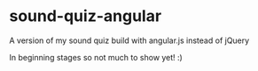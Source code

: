 # sound-quiz-angular
A version of my sound quiz build with angular.js instead of jQuery

In beginning stages so not much to show yet! :)
